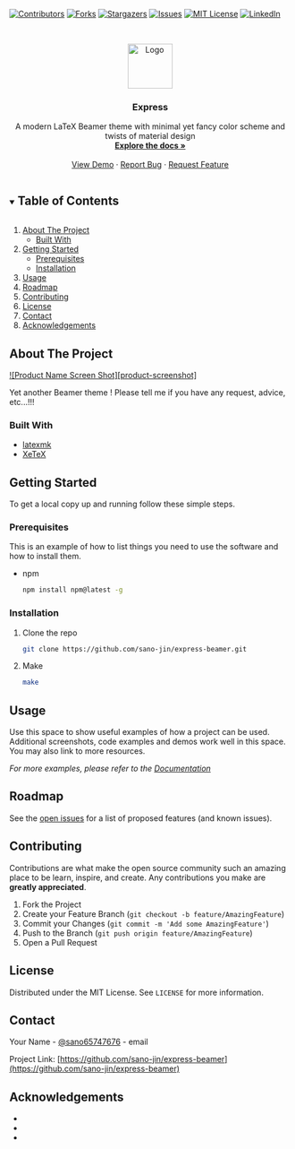 <!-- PROJECT SHIELDS -->
<!--
*** I'm using markdown "reference style" links for readability.
*** Reference links are enclosed in brackets [ ] instead of parentheses ( ).
*** See the bottom of this document for the declaration of the reference variables
*** for contributors-url, forks-url, etc. This is an optional, concise syntax you may use.
*** https://www.markdownguide.org/basic-syntax/#reference-style-links
-->
[![Contributors][contributors-shield]][contributors-url]
[![Forks][forks-shield]][forks-url]
[![Stargazers][stars-shield]][stars-url]
[![Issues][issues-shield]][issues-url]
[![MIT License][license-shield]][license-url]
[![LinkedIn][linkedin-shield]][linkedin-url]



<!-- PROJECT LOGO -->
<br />
<p align="center">
  <a href="https://github.com/sano-jin/express-beamer">
    <img src="images/logo.png" alt="Logo" width="80" height="80">
  </a>

  <h3 align="center">Express</h3>

  <p align="center">
    A modern LaTeX Beamer theme with minimal yet fancy color scheme and twists of material design
    <br />
    <a href="https://github.com/sano-jin/express-beamer"><strong>Explore the docs »</strong></a>
    <br />
    <br />
    <a href="https://github.com/sano-jin/express-beamer/slide.pdf">View Demo</a>
    ·
    <a href="https://github.com/sano-jin/express-beamer/issues">Report Bug</a>
    ·
    <a href="https://github.com/sano-jin/express-beamer/issues">Request Feature</a>
  </p>
</p>



<!-- TABLE OF CONTENTS -->
<details open="open">
  <summary><h2 style="display: inline-block">Table of Contents</h2></summary>
  <ol>
    <li>
      <a href="#about-the-project">About The Project</a>
      <ul>
        <li><a href="#built-with">Built With</a></li>
      </ul>
    </li>
    <li>
      <a href="#getting-started">Getting Started</a>
      <ul>
        <li><a href="#prerequisites">Prerequisites</a></li>
        <li><a href="#installation">Installation</a></li>
      </ul>
    </li>
    <li><a href="#usage">Usage</a></li>
    <li><a href="#roadmap">Roadmap</a></li>
    <li><a href="#contributing">Contributing</a></li>
    <li><a href="#license">License</a></li>
    <li><a href="#contact">Contact</a></li>
    <li><a href="#acknowledgements">Acknowledgements</a></li>
  </ol>
</details>



<!-- ABOUT THE PROJECT -->
## About The Project


[![Product Name Screen Shot][product-screenshot]](/doc/slide-4up.png)


Yet another Beamer theme !
Please tell me if you have any request, advice, etc...!!!


### Built With

* [latexmk](https://ctan.org/pkg/latexmk)
* [XeTeX](https://tug.org/xetex/)



<!-- GETTING STARTED -->
## Getting Started

To get a local copy up and running follow these simple steps.

### Prerequisites

This is an example of how to list things you need to use the software and how to install them.
* npm
  ```sh
  npm install npm@latest -g
  ```

### Installation

1. Clone the repo
   ```sh
   git clone https://github.com/sano-jin/express-beamer.git
   ```
2. Make
   ```sh
   make
   ```



<!-- USAGE EXAMPLES -->
## Usage

Use this space to show useful examples of how a project can be used. Additional screenshots, code examples and demos work well in this space. You may also link to more resources.

_For more examples, please refer to the [Documentation](https://example.com)_



<!-- ROADMAP -->
## Roadmap

See the [open issues](https://github.com/sano-jin/express-beamer/issues) for a list of proposed features (and known issues).



<!-- CONTRIBUTING -->
## Contributing

Contributions are what make the open source community such an amazing place to be learn, inspire, and create. Any contributions you make are **greatly appreciated**.

1. Fork the Project
2. Create your Feature Branch (`git checkout -b feature/AmazingFeature`)
3. Commit your Changes (`git commit -m 'Add some AmazingFeature'`)
4. Push to the Branch (`git push origin feature/AmazingFeature`)
5. Open a Pull Request



<!-- LICENSE -->
## License

Distributed under the MIT License. See `LICENSE` for more information.



<!-- CONTACT -->
## Contact

Your Name - [@sano65747676](https://twitter.com/sano65747676) - email

Project Link: [https://github.com/sano-jin/express-beamer](https://github.com/sano-jin/express-beamer)



<!-- ACKNOWLEDGEMENTS -->
## Acknowledgements

* []()
* []()
* []()





<!-- MARKDOWN LINKS & IMAGES -->
<!-- https://www.markdownguide.org/basic-syntax/#reference-style-links -->
[contributors-shield]: https://img.shields.io/github/contributors/sano-jin/repo.svg?style=for-the-badge
[contributors-url]: https://github.com/sano-jin/repo/graphs/contributors
[forks-shield]: https://img.shields.io/github/forks/sano-jin/repo.svg?style=for-the-badge
[forks-url]: https://github.com/sano-jin/repo/network/members
[stars-shield]: https://img.shields.io/github/stars/sano-jin/repo.svg?style=for-the-badge
[stars-url]: https://github.com/sano-jin/repo/stargazers
[issues-shield]: https://img.shields.io/github/issues/sano-jin/repo.svg?style=for-the-badge
[issues-url]: https://github.com/sano-jin/repo/issues
[license-shield]: https://img.shields.io/github/license/sano-jin/repo.svg?style=for-the-badge
[license-url]: https://github.com/sano-jin/repo/blob/master/LICENSE.txt
[linkedin-shield]: https://img.shields.io/badge/-LinkedIn-black.svg?style=for-the-badge&logo=linkedin&colorB=555
[linkedin-url]: https://linkedin.com/in/sano-jin
